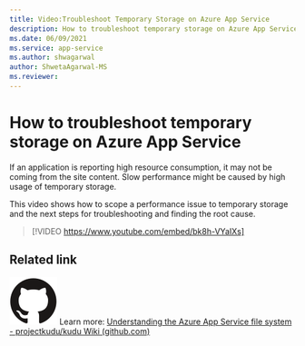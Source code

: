 ```yaml
---
title: Video:Troubleshoot Temporary Storage on Azure App Service
description: How to troubleshoot temporary storage on Azure App Service
ms.date: 06/09/2021
ms.service: app-service
ms.author: shwagarwal
author: ShwetaAgarwal-MS
ms.reviewer: 
---
```

# How to troubleshoot temporary storage on Azure App Service

If an application is reporting high resource consumption, it may not be coming from the site content. Slow performance might be caused by  high usage of temporary storage. 

This video shows how to scope a performance issue to temporary storage and the next steps for troubleshooting and finding the root cause.


> [!VIDEO https://www.youtube.com/embed/bk8h-VYaIXs]

## Related link

![GitHub logo](../../media/common/github.svg) Learn more: [Understanding the Azure App Service file system - projectkudu/kudu Wiki (github.com)](https://github.com/projectkudu/kudu/wiki/Understanding-the-Azure-App-Service-file-system#:~:text=Understanding%20the%20Azure%20App%20Service%20file%20system%201,standard%20Windows%20locations%20like)
